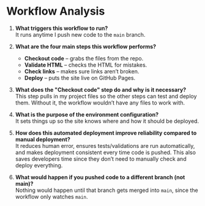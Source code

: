# Workflow Analysis

1. **What triggers this workflow to run?**  
   It runs anytime I push new code to the `main` branch.

2. **What are the four main steps this workflow performs?**  
   - **Checkout code** – grabs the files from the repo.  
   - **Validate HTML** – checks the HTML for mistakes.  
   - **Check links** – makes sure links aren’t broken.  
   - **Deploy** – puts the site live on GitHub Pages.  

3. **What does the "Checkout code" step do and why is it necessary?**  
   This step pulls in my project files so the other steps can test and deploy them. Without it, the workflow wouldn’t have any files to work with.

4. **What is the purpose of the environment configuration?**  
   It sets things up so the site knows where and how it should be deployed.

5. **How does this automated deployment improve reliability compared to manual deployment?**  
   It reduces human error, ensures tests/validations are run automatically, and makes deployment consistent every time code is pushed. This also saves developers time since they don’t need to manually check and deploy everything.

6. **What would happen if you pushed code to a different branch (not main)?**  
   Nothing would happen until that branch gets merged into `main`, since the workflow only watches `main`.